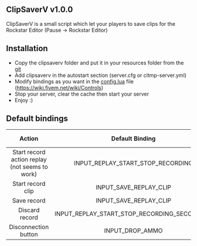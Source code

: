 ## ClipSaverV v1.0.0

ClipSaverV is a small script which let your players to save clips for the Rockstar Editor (Pause -> Rockstar Editor)

## Installation
* Copy the clipsaverv folder and put it in your resources folder from the [git](https://github.com/Kyominii/ClipSaverV/)
* Add clipsaverv in the autostart section (server.cfg or citmp-server.yml)
* Modify bindings as you want in the [config.lua](https://github.com/Kyominii/ClipSaverV/blob/master/clipsaverv/config.lua) file (https://wiki.fivem.net/wiki/Controls)
* Stop your server, clear the cache then start your server
* Enjoy :)

## Default bindings

|                     Action                     |               Default Binding               | Default Key |
|:----------------------------------------------:|:-------------------------------------------:|:-----------:|
| Start record action replay (not seems to work) |      INPUT_REPLAY_START_STOP_RECORDING      |      F1     |
|                Start record clip               |            INPUT_SAVE_REPLAY_CLIP           |      F3     |
|                   Save record                  |            INPUT_SAVE_REPLAY_CLIP           |      F3     |
|                 Discard record                 | INPUT_REPLAY_START_STOP_RECORDING_SECONDARY |      F2     |
|              Disconnection button              |               INPUT_DROP_AMMO               |     F10     |
